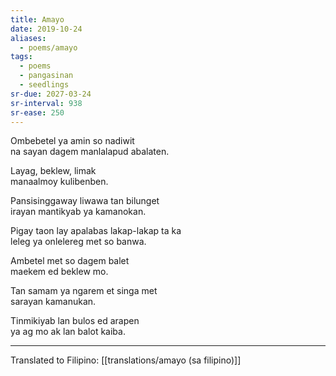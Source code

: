 ```yaml
---
title: Amayo
date: 2019-10-24
aliases:
  - poems/amayo
tags:
  - poems
  - pangasinan
  - seedlings
sr-due: 2027-03-24
sr-interval: 938
sr-ease: 250
---
```

Ombebetel ya amin so nadiwit  
na sayan dagem manlalapud abalaten.

Layag, beklew, limak  
manaalmoy kulibenben.

Pansisinggaway liwawa tan bilunget  
irayan mantikyab ya kamanokan.

Pigay taon lay apalabas lakap-lakap ta ka  
leleg ya onlelereg met so banwa.

Ambetel met so dagem balet  
maekem ed beklew mo.

Tan samam ya ngarem et singa met  
sarayan kamanukan.

Tinmikiyab lan bulos ed arapen  
ya ag mo ak lan balot kaiba.

***
Translated to Filipino: [[translations/amayo (sa filipino)]]